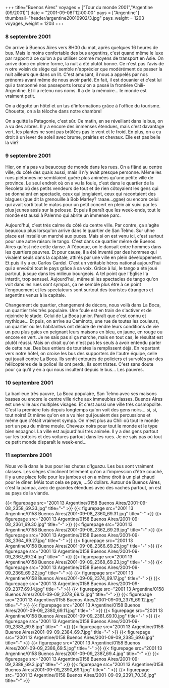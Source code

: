 +++
title="Buenos Aires"
voyages = ["Tour du monde 2001","Argentine (09/2001)"]
date = "2001-09-08T12:00:00"
pays = ["Argentine"]
thumbnail="header/argentine20010902/3.jpg"
pays_weight = 1203
voyages_weight = 1203
+++
### 8 septembre 2001

On arrive à Buenos Aires vers 8H00 du mat, après quelques 16 heures de bus. 
Mais le moins confortable des bus argentins, c'est quand même le luxe par rapport 
à ce qu'on a pu utiliser comme moyens de transport en Asie. On arrive donc en 
pleine forme, la nuit a été plutôt bonne. Ce n'est pas l'avis de n otre voisin 
de siège qui semble n'apprécier que modérément de passer la nuit ailleurs que 
dans un lit. C'est amusant, il nous a appelés par nos prénoms avant même de 
nous avoir parlé. En fait, il est douanier et c'est lui qui a tamponné nos passeports 
lorsqu'on a passé la frontière Chili-Argentine. Et il a retenu nos noms. Il 
a de la mémoire... le monde est vraiment petit.

On a dégotté un hôtel et un tas d'informations grâce à l'office du tourisme. 
Chouette, on a la téloche dans notre chambre! 

On a quitté la Patagonie, c'est sûr. Ce matin, en se réveillant dans le bus, 
on a vu des arbres. Il y a encore des immenses étendues, mais c'est davantage 
vert, les plantes ne sont pas brûlées pas le vent et le froid. En plus, on a 
eu droit à un lever de soleil avec brume, prairies et chevaux. Elle est pas 
belle la vie?

### 9 septembre 2001

Hier, on n'a pas vu beaucoup de monde dans les rues. On a flâné au centre ville, 
du côté des quais aussi, mais il n'y avait presque personne. Même les rues piétonnes 
ne semblaient guère plus animées qu'une petite ville de province. Le seul endroit 
où on a vu la foule, c'est dans le quartier de la Recoleta où des petits vendeurs 
de tout et de rien côtoyaient les gens qui se donnaient en spectacle, ceux qui 
jonglaient, ceux qui racontaient des blagues (que dit la grenouille à Bob Marley? 
raaae...ggae) ou encore celui qui avait sorti tout le matos pour un petit concert 
en plein air suivi par les plus jeunes assis sur la pelouse. Et puis il paraît 
que les week-ends, tout le monde est aussi à Palermo qui abrite un immense parc.

Aujourd'hui, c'est très calme du côté du centre ville. Par contre, ça s'agite 
beaucoup plus lorsqu'on arrive dans le quartier de San Telmo. Sur uhne place 
est installé un marché aux puces. Mais si on est venu ici, c'est surtout pour 
une autre raison: le tango. C'est dans ce quartier même de Buenos Aires qu'est 
née cette danse. A l'époque, on le dansait entre hommes dans les quartiers pauvres. 
Et pour cause, il a été inventé par des hommes qui vivaient seuls dans la capitale, 
attirés par une ville en plein développement. Et puis il y a eu Carlos Gardel. 
C'est un véritable héros national aujourd'hui qui a envoûté tout le pays grâce 
à sa voix. Grâce à lui, le tango a été joué partout, jusque dans les milieux 
bourgeois. A tel point que l'Eglise l'a interdit, trop sensuel. Aujourd'hui, 
même si les spectacles de tango qu'on voit dans les rues sont sympas, ça ne 
semble plus être à ce point l'engouement et les spectateurs sont surtout des 
touristes étrangers et argentins venus à la capitale.

Changement de quartier, changement de décors, nous voilà dans La Boca, un quartier 
très très populaire. Une foule est en train de s'activer et de rejoindre le 
stade. Celui de La Boca junior. Paraît que c'est connu et mythique... Et puis, 
on arrive au Caminoto, une rue de toutes les couleurs, un quartier où les habitantws 
ont décidé de rendre leurs conditions de vie un peu plus gaies en peignant leurs 
maisons en bleu, en jaune, en rouge ou encore en vert. Je ne sais pas si ça 
marche, mais en tout cas, le résultat est plutôt réussi. Mais on dirait qu'on 
n'est pas les seuls à avoir entendu parler de cette rue. Des bus entiers de 
touristes la remplissent déjà. En repartant vers notre hôtel, on croise les 
bus des supporters de l'autre équipe, celle qui jouait contre La Boca. Ils sonht 
entourés de policiers et survolés par des hélicoptères de la police! Ils ont 
perdu, ils sont tristes. C'est sans doute pour ça qu'il y en a qui nous insultent 
depuis le bus... Les pauvres.

### 10 septembre 2001

La banlieue très pauvre, La Boca populaire, San Telmo avec ses maisons basses 
ou encore le centre ville riche aux immeubles classes. Buenos Aires est une 
ville aux multiples visages. Et c'est aussi une ville très cosmopolite. C'est 
la première fois depuis longtemps qu'on voit des gens noirs... si, si, tout 
noirs! Et même qu'on en a vu hier qui jouaient des percussions et même que c'était 
vraiment sympa. On n'est plus au Chili où tout le monde sort un peu du même 
moule. Cheveux noirs pour tout le monde et le type bien espagnol. La ville est 
aujourd'hui très animée. Il y a des gens partout sur les trottoirs et des voitures 
partout dans les rues. Je ne sais pas où tout ce petit monde disparaît le week-end...

### 11 septembre 2001

Nous voilà dans le bus pour les chutes d'Iguazu. Les bus sont vraiment classes. 
Les sièges s'inclinent tellement qu'on a l'impression d'être couché, il y a 
une place folle pour les jambes et on a même droit à un plat chaud pour le dîner. 
MAis tout cela se paye, ...50 dollars. Autour de Buenos Aires, c'est la pampa, 
avec de grandes étendues avec des vaches partout, on est au pays de la viande.


<div id="TOTO">{{< figurepage src="2001 13 Argentine/0158 Buenos Aires/2001-09-08_2358_69.33.jpg" title="-"  >}}
{{< figurepage src="2001 13 Argentine/0158 Buenos Aires/2001-09-08_2360_69.31.jpg" title="-"  >}}
{{< figurepage src="2001 13 Argentine/0158 Buenos Aires/2001-09-08_2361_69.30.jpg" title="-"  >}}
{{< figurepage src="2001 13 Argentine/0158 Buenos Aires/2001-09-08_2362_69.29.jpg" title="-"  >}}
{{< figurepage src="2001 13 Argentine/0158 Buenos Aires/2001-09-08_2364_69.27.jpg" title="-"  >}}
{{< figurepage src="2001 13 Argentine/0158 Buenos Aires/2001-09-08_2366_69.25.jpg" title="-"  >}}
{{< figurepage src="2001 13 Argentine/0158 Buenos Aires/2001-09-09_2367_69.24.jpg" title="-"  >}}
{{< figurepage src="2001 13 Argentine/0158 Buenos Aires/2001-09-09_2368_69.23.jpg" title="-"  >}}
{{< figurepage src="2001 13 Argentine/0158 Buenos Aires/2001-09-09_2369_69.22.jpg" title="-"  >}}
{{< figurepage src="2001 13 Argentine/0158 Buenos Aires/2001-09-09_2374_69.17.jpg" title="-"  >}}
{{< figurepage src="2001 13 Argentine/0158 Buenos Aires/2001-09-09_2377_69.14.jpg" title="-"  >}}
{{< figurepage src="2001 13 Argentine/0158 Buenos Aires/2001-09-09_2378_69.13.jpg" title="-"  >}}
{{< figurepage src="2001 13 Argentine/0158 Buenos Aires/2001-09-09_2379_69.12.jpg" title="-"  >}}
{{< figurepage src="2001 13 Argentine/0158 Buenos Aires/2001-09-09_2380_69.11.jpg" title="-"  >}}
{{< figurepage src="2001 13 Argentine/0158 Buenos Aires/2001-09-09_2381_69.10.jpg" title="-"  >}}
{{< figurepage src="2001 13 Argentine/0158 Buenos Aires/2001-09-09_2383_69.8.jpg" title="-"  >}}
{{< figurepage src="2001 13 Argentine/0158 Buenos Aires/2001-09-09_2384_69.7.jpg" title="-"  >}}
{{< figurepage src="2001 13 Argentine/0158 Buenos Aires/2001-09-09_2385_69.6.jpg" title="-"  >}}
{{< figurepage src="2001 13 Argentine/0158 Buenos Aires/2001-09-09_2386_69.5.jpg" title="-"  >}}
{{< figurepage src="2001 13 Argentine/0158 Buenos Aires/2001-09-09_2387_69.4.jpg" title="-"  >}}
{{< figurepage src="2001 13 Argentine/0158 Buenos Aires/2001-09-09_2388_69.3.jpg" title="-"  >}}
{{< figurepage src="2001 13 Argentine/0158 Buenos Aires/2001-09-09_2390_69.1.jpg" title="-"  >}}
{{< figurepage src="2001 13 Argentine/0158 Buenos Aires/2001-09-09_2391_70.36.jpg" title="-"  >}}
</DIV>

